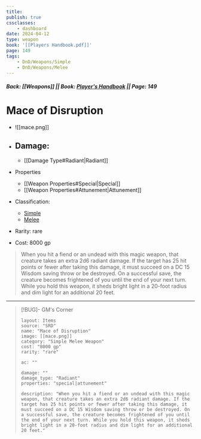 ```yaml
---
title:
publish: true
cssclasses:
    - dashboard
date: 2024-04-12
type: weapon
book: '[[Players Handbook.pdf]]'
page: 149
tags:
    - DnD/Weapons/Simple
    - DnD/Weapons/Melee
---
```


##### Back: [[Weapons]] || Book: [Player's Handbook](https://drive.google.com/drive/folders/1O5bhpYizcIT5xxAoLOuzCRht_PVS7VSG?usp=sharing) || Page: 149

# Mace of Disruption

- ![[mace.png]]
- Damage:
    - 
	- [[Damage Type#Radiant|Radiant]]
- Properties
    - [[Weapon Properties#Special|Special]]
    - [[Weapon Properties#Attunement|Attunement]]

- Classification:
    - [Simple](https://benl0.github.io/The-Editors-Dungeon/tags/DnD/Weapons/Simple)
    - [Melee](https://benl0.github.io/The-Editors-Dungeon/tags/DnD/Weapons/Melee)
- Rarity: rare
- Cost: 8000 gp

> When you hit a fiend or an undead with this magic weapon, that creature takes an extra 2d6 radiant damage. If the target has 25 hit points or fewer after taking this damage, it must succeed on a DC 15 Wisdom saving throw or be destroyed. On a successful save, the creature becomes frightened of you until the end of your next turn. While you hold this weapon, it sheds bright light in a 20-foot radius and dim light for an additional 20 feet.

---

> [!BUG]- GM's Corner
>
> ```statblock
> layout: Items
> source: "SRD"
> name: "Mace of Disruption"
> image: [[mace.png]]
> category: "Simple Melee Weapon"
> cost: "8000 gp"
> rarity: "rare"
>
> ac: ""
>
> damage: ""
> damage_type: "Radiant"
> properties: "special|attunement"
>
> description: "When you hit a fiend or an undead with this magic weapon, that creature takes an extra 2d6 radiant damage. If the target has 25 hit points or fewer after taking this damage, it must succeed on a DC 15 Wisdom saving throw or be destroyed. On a successful save, the creature becomes frightened of you until the end of your next turn. While you hold this weapon, it sheds bright light in a 20-foot radius and dim light for an additional 20 feet."
> ```
